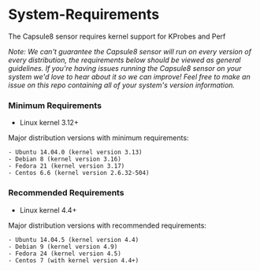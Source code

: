 # System-Requirements

The Capsule8 sensor requires kernel support for KProbes and Perf

_Note: We can't guarantee the Capsule8 sensor will run on every version of every distribution,
the requirements below should be viewed as general guidelines. If you're having
issues running the Capsule8 sensor on your system we'd love to hear about it so we can
improve! Feel free to make an issue on this repo containing all of your system's 
version information._

### Minimum Requirements
- Linux kernel 3.12+

Major distribution versions with minimum requirements:

    - Ubuntu 14.04.0 (kernel version 3.13)
    - Debian 8 (kernel version 3.16) 
    - Fedora 21 (kernel version 3.17)
    - Centos 6.6 (kernel version 2.6.32-504) 
    

### Recommended Requirements
- Linux kernel 4.4+ 

Major distribution versions with recommended requirements:

    - Ubuntu 14.04.5 (kernel version 4.4)
    - Debian 9 (kernel version 4.9)
    - Fedora 24 (kernel version 4.5) 
    - Centos 7 (with kernel version 4.4+)
